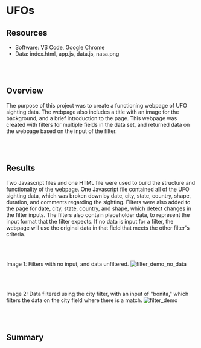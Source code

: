 # UFOs

## Resources
- Software: VS Code, Google Chrome
- Data: index.html, app.js, data.js, nasa.png

<br/>
<br/>

## Overview
The purpose of this project was to create a functioning webpage of UFO sighting data. The webpage also includes a title with an image for the background, and a brief introduction to the page. This webpage was created with filters for multiple fields in the data set, and returned data on the webpage based on the input of the filter.

<br/>
<br/>

## Results
Two Javascript files and one HTML file were used to build the structure and functionality of the webpage. One Javascript file contained all of the UFO sighting data, which was broken down by date, city, state, country, shape, duration, and comments regarding the sighting. Filters were also added to the page for date, city, state, country, and shape, which detect changes in the filter inputs. The filters also contain placeholder data, to represent the input format that the filter expects. If no data is input for a filter, the webpage will use the original data in that field that meets the other filter's criteria. 

<br/>
<br/>

Image 1: Filters with no input, and data unfiltered.
![filter_demo_no_data](https://user-images.githubusercontent.com/82389466/125010893-6d812200-e035-11eb-9e72-ad61e0b77ffd.png)

<br/>
<br/>

Image 2: Data filtered using the city filter, with an input of "bonita," which filters the data on the city field where there is a match.
![filter_demo](https://user-images.githubusercontent.com/82389466/125010978-99040c80-e035-11eb-82a7-74d7320fd30a.png)

<br/>
<br/>

## Summary
